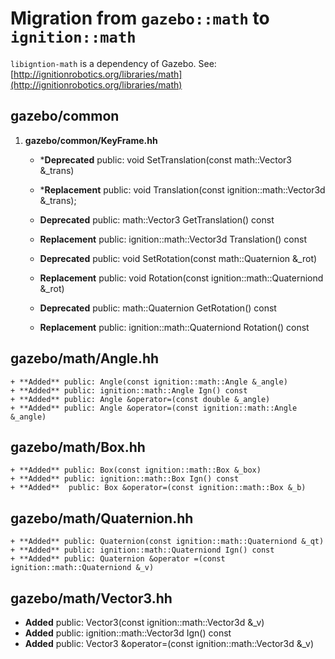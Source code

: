 # Migration from `gazebo::math` to `ignition::math`

`libigntion-math` is a dependency of Gazebo. See: [http://ignitionrobotics.org/libraries/math](http://ignitionrobotics.org/libraries/math)

## gazebo/common

1. **gazebo/common/KeyFrame.hh**
    + ***Deprecated** public: void SetTranslation(const math::Vector3 &_trans)
    + ***Replacement** public: void Translation(const ignition::math::Vector3d &_trans);

    + **Deprecated** public: math::Vector3 GetTranslation() const
    + **Replacement** public: ignition::math::Vector3d Translation() const

    + **Deprecated** public: void SetRotation(const math::Quaternion &_rot)
    + **Replacement** public: void Rotation(const ignition::math::Quaterniond &_rot)

    + **Deprecated** public: math::Quaternion GetRotation() const
    + **Replacement** public: ignition::math::Quaterniond Rotation() const


## gazebo/math/Angle.hh

    + **Added** public: Angle(const ignition::math::Angle &_angle)
    + **Added** public: ignition::math::Angle Ign() const
    + **Added** public: Angle &operator=(const double &_angle)
    + **Added** public: Angle &operator=(const ignition::math::Angle &_angle)
    

## gazebo/math/Box.hh

    + **Added** public: Box(const ignition::math::Box &_box)
    + **Added** public: ignition::math::Box Ign() const
    + **Added**  public: Box &operator=(const ignition::math::Box &_b)

## gazebo/math/Quaternion.hh

    + **Added** public: Quaternion(const ignition::math::Quaterniond &_qt)
    + **Added** public: ignition::math::Quaterniond Ign() const
    + **Added** public: Quaternion &operator =(const ignition::math::Quaterniond &_v)


## gazebo/math/Vector3.hh

  + **Added** public: Vector3(const ignition::math::Vector3d &_v)
  + **Added** public: ignition::math::Vector3d Ign() const
  + **Added** public: Vector3 &operator=(const ignition::math::Vector3d &_v)


